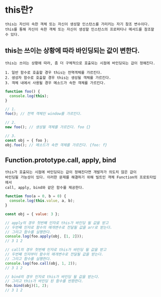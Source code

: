 # this란?

    this는 자신이 속한 객체 또는 자신이 생성할 인스턴스를 가리키는 자기 참조 변수이다.
    this를 통해 자신이 속한 객체 또는 자신이 생성할 인스턴스의 프로퍼티나 메서드를 참조할 수 있다.

## this는 쓰이는 상황에 따라 바인딩되는 값이 변한다.

    this는 쓰이는 상황에 따라, 좀 더 구체적으로 호출되는 시점에 바인딩되는 값이 정해진다.

    1. 일반 함수로 호출할 경우 this는 전역객체를 가르킨다.
    2. 생성자 함수로 호출할 경우 this는 생성될 객체를 가르킨다.
    3. 객체 내에서 사용될 경우 메소드가 속한 객체를 가르킨다.

```js
function foo() {
  console.log(this);
}

// 1.
foo(); // 전역 객체인 window를 가르킨다.

// 2.
new foo(); // 생성될 객체를 가르킨다. foo {}

// 3.
const obj = { foo };
obj.foo(); // 메소드가 속한 객체를 가르킨다. {foo: f}
```

## Function.prototype.call, apply, bind

    this가 호출되는 시점에 바인딩되는 값이 정해진다면 개발자가 의도치 않은 값이
    바인딩될 가능성이 있다. 이러한 문제를 해결하기 위해 빌트인 객체 Function의 프로토타입에서
    call, apply, bind와 같은 함수를 제공한다.

```js
function foo(a = 0, b = 0) {
  console.log(this.value, a, b);
}

const obj = { value: 3 };

// apply의 경우 첫번째 인자로 this가 바인딩 될 값을 받고
// 두번째 인자로 함수의 매개변수로 전달될 값을 arr로 받는다.
// 그리고 함수를 실행한다.
console.log(foo.apply(obj, [1, 2]));
// 3 1 2

// call의 경우 첫번째 인자로 this가 바인딩 될 값을 받고
// 두번째 인자부터 함수의 매개변수로 전달될 값을 받는다.
// 그리고 함수를 실행한다.
console.log(foo.call(obj, 1, 2));
// 3 1 2

// bind의 경우 인자로 this가 바인딩 될 값을 받는다.
// 그리고 this가 바인딩 된 함수를 반환한다.
foo.bind(obj)(1, 2);
// 3 1 2
```
